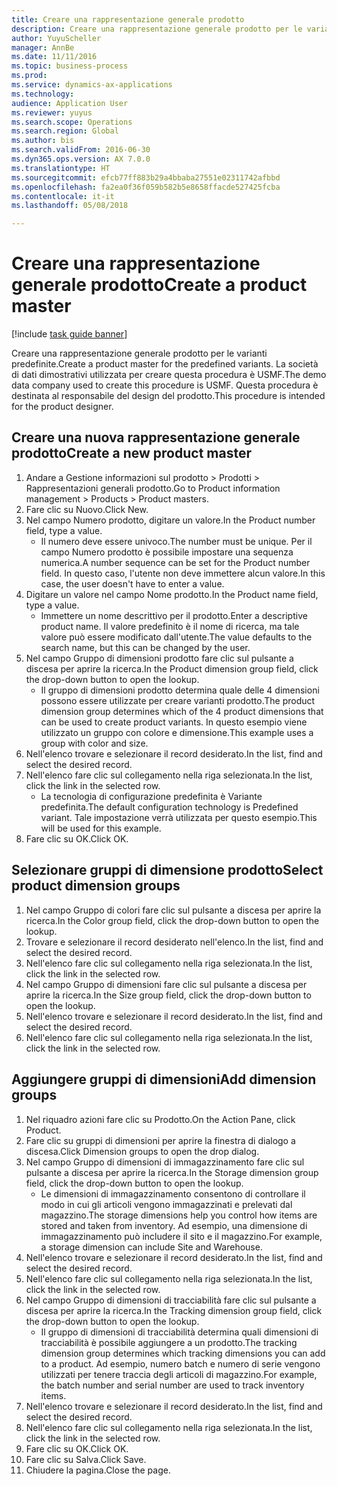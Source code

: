 ```yaml
--- 
title: Creare una rappresentazione generale prodotto
description: Creare una rappresentazione generale prodotto per le varianti predefinite.
author: YuyuScheller
manager: AnnBe
ms.date: 11/11/2016
ms.topic: business-process
ms.prod: 
ms.service: dynamics-ax-applications
ms.technology: 
audience: Application User
ms.reviewer: yuyus
ms.search.scope: Operations
ms.search.region: Global
ms.author: bis
ms.search.validFrom: 2016-06-30
ms.dyn365.ops.version: AX 7.0.0
ms.translationtype: HT
ms.sourcegitcommit: efcb77ff883b29a4bbaba27551e02311742afbbd
ms.openlocfilehash: fa2ea0f36f059b582b5e8658ffacde527425fcba
ms.contentlocale: it-it
ms.lasthandoff: 05/08/2018

---
```

# <a name="create-a-product-master"></a><span data-ttu-id="845bd-103">Creare una rappresentazione generale prodotto</span><span class="sxs-lookup"><span data-stu-id="845bd-103">Create a product master</span></span>

[!include [task guide banner](../../includes/task-guide-banner.md)]

<span data-ttu-id="845bd-104">Creare una rappresentazione generale prodotto per le varianti predefinite.</span><span class="sxs-lookup"><span data-stu-id="845bd-104">Create a product master for the predefined variants.</span></span> <span data-ttu-id="845bd-105">La società di dati dimostrativi utilizzata per creare questa procedura è USMF.</span><span class="sxs-lookup"><span data-stu-id="845bd-105">The demo data company used to create this procedure is USMF.</span></span> <span data-ttu-id="845bd-106">Questa procedura è destinata al responsabile del design del prodotto.</span><span class="sxs-lookup"><span data-stu-id="845bd-106">This procedure is intended for the product designer.</span></span>


## <a name="create-a-new-product-master"></a><span data-ttu-id="845bd-107">Creare una nuova rappresentazione generale prodotto</span><span class="sxs-lookup"><span data-stu-id="845bd-107">Create a new product master</span></span>
1. <span data-ttu-id="845bd-108">Andare a Gestione informazioni sul prodotto > Prodotti > Rappresentazioni generali prodotto.</span><span class="sxs-lookup"><span data-stu-id="845bd-108">Go to Product information management > Products > Product masters.</span></span>
2. <span data-ttu-id="845bd-109">Fare clic su Nuovo.</span><span class="sxs-lookup"><span data-stu-id="845bd-109">Click New.</span></span>
3. <span data-ttu-id="845bd-110">Nel campo Numero prodotto, digitare un valore.</span><span class="sxs-lookup"><span data-stu-id="845bd-110">In the Product number field, type a value.</span></span>
    * <span data-ttu-id="845bd-111">Il numero deve essere univoco.</span><span class="sxs-lookup"><span data-stu-id="845bd-111">The number must be unique.</span></span> <span data-ttu-id="845bd-112">Per il campo Numero prodotto è possibile impostare una sequenza numerica.</span><span class="sxs-lookup"><span data-stu-id="845bd-112">A number sequence can be set for the Product number field.</span></span> <span data-ttu-id="845bd-113">In questo caso, l'utente non deve immettere alcun valore.</span><span class="sxs-lookup"><span data-stu-id="845bd-113">In this case, the user doesn't have to enter a value.</span></span>  
4. <span data-ttu-id="845bd-114">Digitare un valore nel campo Nome prodotto.</span><span class="sxs-lookup"><span data-stu-id="845bd-114">In the Product name field, type a value.</span></span>
    * <span data-ttu-id="845bd-115">Immettere un nome descrittivo per il prodotto.</span><span class="sxs-lookup"><span data-stu-id="845bd-115">Enter a descriptive product name.</span></span> <span data-ttu-id="845bd-116">Il valore predefinito è il nome di ricerca, ma tale valore può essere modificato dall'utente.</span><span class="sxs-lookup"><span data-stu-id="845bd-116">The value defaults to the search name, but this can be changed by the user.</span></span>  
5. <span data-ttu-id="845bd-117">Nel campo Gruppo di dimensioni prodotto fare clic sul pulsante a discesa per aprire la ricerca.</span><span class="sxs-lookup"><span data-stu-id="845bd-117">In the Product dimension group field, click the drop-down button to open the lookup.</span></span>
    * <span data-ttu-id="845bd-118">Il gruppo di dimensioni prodotto determina quale delle 4 dimensioni possono essere utilizzate per creare varianti prodotto.</span><span class="sxs-lookup"><span data-stu-id="845bd-118">The product dimension group determines which of the 4 product dimensions that can be used to create product variants.</span></span> <span data-ttu-id="845bd-119">In questo esempio viene utilizzato un gruppo con colore e dimensione.</span><span class="sxs-lookup"><span data-stu-id="845bd-119">This example uses a group with color and size.</span></span>  
6. <span data-ttu-id="845bd-120">Nell'elenco trovare e selezionare il record desiderato.</span><span class="sxs-lookup"><span data-stu-id="845bd-120">In the list, find and select the desired record.</span></span>
7. <span data-ttu-id="845bd-121">Nell'elenco fare clic sul collegamento nella riga selezionata.</span><span class="sxs-lookup"><span data-stu-id="845bd-121">In the list, click the link in the selected row.</span></span>
    * <span data-ttu-id="845bd-122">La tecnologia di configurazione predefinita è Variante predefinita.</span><span class="sxs-lookup"><span data-stu-id="845bd-122">The default configuration technology is Predefined variant.</span></span> <span data-ttu-id="845bd-123">Tale impostazione verrà utilizzata per questo esempio.</span><span class="sxs-lookup"><span data-stu-id="845bd-123">This will be used for this example.</span></span>  
8. <span data-ttu-id="845bd-124">Fare clic su OK.</span><span class="sxs-lookup"><span data-stu-id="845bd-124">Click OK.</span></span>

## <a name="select-product-dimension-groups"></a><span data-ttu-id="845bd-125">Selezionare gruppi di dimensione prodotto</span><span class="sxs-lookup"><span data-stu-id="845bd-125">Select product dimension groups</span></span>
1. <span data-ttu-id="845bd-126">Nel campo Gruppo di colori fare clic sul pulsante a discesa per aprire la ricerca.</span><span class="sxs-lookup"><span data-stu-id="845bd-126">In the Color group field, click the drop-down button to open the lookup.</span></span>
2. <span data-ttu-id="845bd-127">Trovare e selezionare il record desiderato nell'elenco.</span><span class="sxs-lookup"><span data-stu-id="845bd-127">In the list, find and select the desired record.</span></span>
3. <span data-ttu-id="845bd-128">Nell'elenco fare clic sul collegamento nella riga selezionata.</span><span class="sxs-lookup"><span data-stu-id="845bd-128">In the list, click the link in the selected row.</span></span>
4. <span data-ttu-id="845bd-129">Nel campo Gruppo di dimensioni fare clic sul pulsante a discesa per aprire la ricerca.</span><span class="sxs-lookup"><span data-stu-id="845bd-129">In the Size group field, click the drop-down button to open the lookup.</span></span>
5. <span data-ttu-id="845bd-130">Nell'elenco trovare e selezionare il record desiderato.</span><span class="sxs-lookup"><span data-stu-id="845bd-130">In the list, find and select the desired record.</span></span>
6. <span data-ttu-id="845bd-131">Nell'elenco fare clic sul collegamento nella riga selezionata.</span><span class="sxs-lookup"><span data-stu-id="845bd-131">In the list, click the link in the selected row.</span></span>

## <a name="add-dimension-groups"></a><span data-ttu-id="845bd-132">Aggiungere gruppi di dimensioni</span><span class="sxs-lookup"><span data-stu-id="845bd-132">Add dimension groups</span></span>
1. <span data-ttu-id="845bd-133">Nel riquadro azioni fare clic su Prodotto.</span><span class="sxs-lookup"><span data-stu-id="845bd-133">On the Action Pane, click Product.</span></span>
2. <span data-ttu-id="845bd-134">Fare clic su gruppi di dimensioni per aprire la finestra di dialogo a discesa.</span><span class="sxs-lookup"><span data-stu-id="845bd-134">Click Dimension groups to open the drop dialog.</span></span>
3. <span data-ttu-id="845bd-135">Nel campo Gruppo di dimensioni di immagazzinamento fare clic sul pulsante a discesa per aprire la ricerca.</span><span class="sxs-lookup"><span data-stu-id="845bd-135">In the Storage dimension group field, click the drop-down button to open the lookup.</span></span>
    * <span data-ttu-id="845bd-136">Le dimensioni di immagazzinamento consentono di controllare il modo in cui gli articoli vengono immagazzinati e prelevati dal magazzino.</span><span class="sxs-lookup"><span data-stu-id="845bd-136">The storage dimensions help you control how items are stored and taken from inventory.</span></span> <span data-ttu-id="845bd-137">Ad esempio, una dimensione di immagazzinamento può includere il sito e il magazzino.</span><span class="sxs-lookup"><span data-stu-id="845bd-137">For example, a storage dimension can include Site and Warehouse.</span></span>  
4. <span data-ttu-id="845bd-138">Nell'elenco trovare e selezionare il record desiderato.</span><span class="sxs-lookup"><span data-stu-id="845bd-138">In the list, find and select the desired record.</span></span>
5. <span data-ttu-id="845bd-139">Nell'elenco fare clic sul collegamento nella riga selezionata.</span><span class="sxs-lookup"><span data-stu-id="845bd-139">In the list, click the link in the selected row.</span></span>
6. <span data-ttu-id="845bd-140">Nel campo Gruppo di dimensioni di tracciabilità fare clic sul pulsante a discesa per aprire la ricerca.</span><span class="sxs-lookup"><span data-stu-id="845bd-140">In the Tracking dimension group field, click the drop-down button to open the lookup.</span></span>
    * <span data-ttu-id="845bd-141">Il gruppo di dimensioni di tracciabilità determina quali dimensioni di tracciabilità è possibile aggiungere a un prodotto.</span><span class="sxs-lookup"><span data-stu-id="845bd-141">The tracking dimension group determines which tracking dimensions you can add to a product.</span></span> <span data-ttu-id="845bd-142">Ad esempio, numero batch e numero di serie vengono utilizzati per tenere traccia degli articoli di magazzino.</span><span class="sxs-lookup"><span data-stu-id="845bd-142">For example, the batch number and serial number are used to track inventory items.</span></span>  
7. <span data-ttu-id="845bd-143">Nell'elenco trovare e selezionare il record desiderato.</span><span class="sxs-lookup"><span data-stu-id="845bd-143">In the list, find and select the desired record.</span></span>
8. <span data-ttu-id="845bd-144">Nell'elenco fare clic sul collegamento nella riga selezionata.</span><span class="sxs-lookup"><span data-stu-id="845bd-144">In the list, click the link in the selected row.</span></span>
9. <span data-ttu-id="845bd-145">Fare clic su OK.</span><span class="sxs-lookup"><span data-stu-id="845bd-145">Click OK.</span></span>
10. <span data-ttu-id="845bd-146">Fare clic su Salva.</span><span class="sxs-lookup"><span data-stu-id="845bd-146">Click Save.</span></span>
11. <span data-ttu-id="845bd-147">Chiudere la pagina.</span><span class="sxs-lookup"><span data-stu-id="845bd-147">Close the page.</span></span>


